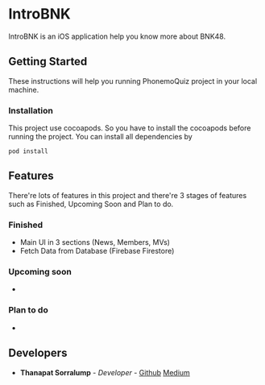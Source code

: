 # IntroBNK

IntroBNK is an iOS application help you know more about BNK48.

## Getting Started

These instructions will help you running PhonemoQuiz project in your local machine.

### Installation

This project use cocoapods. So you have to install the cocoapods before running the project. You can install all dependencies by

```
pod install
```

## Features

There're lots of features in this project and there're 3 stages of features such as Finished, Upcoming Soon and Plan to do.

### Finished

* Main UI in 3 sections (News, Members, MVs)
* Fetch Data from Database (Firebase Firestore)

### Upcoming soon

-

### Plan to do

-

## Developers

* **Thanapat Sorralump** - *Developer* - [Github](https://github.com/camp191) [Medium](https://medium.com/@camp191)